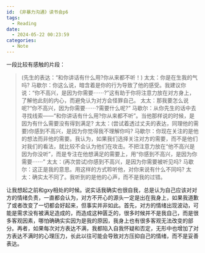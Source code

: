 ```yaml
---
id: 《非暴力沟通》读书会p6
tags:
  - Reading
date:
  - 2024-05-22 00:23:59
categories:
  - Note
---
```

一段比较有感触的片段：

> (先生的表达：“和你讲话有什么用?你从来都不听！)
太太：你是在生我的气吗?
马歇尔：你这么说，暗含着是你的行为导致了他的感受。我建议你说：“你不高兴，是因为你需要⋯⋯?”这有助于你将注意力放在对方身上，了解他此刻的内心，而避免认为对方会怪罪自己。
太太：那我要怎么说呢?“你不高兴，因为你需要⋯⋯?需要什么呢?”
马歇尔：从你先生的话中去寻找线索——“和你讲话有什么用?你从来都不听”。当他那样说的时候，是因为有什么需要没有得到满足?
太太：(尝试着透过丈夫的表达，同理他的需要)你感到不高兴，是因为你觉得我不理解你吗?
马歇尔：你现在关注的是他的想法而非他的需要。我认为，如果我们选择关注对方的需要，而不是他们对我们的看法，就比较不会认为他们在攻击。不把注意力放在“他不高兴是因为你没听”，而是专注在他想满足的需要上，用“你感到不高兴，是因为你需要⋯⋯”
太太：(再次尝试)你感到不高兴，是因为你需要被听见吗?
马歇尔：这正是我的意思。用这样的方式聆听他，对你来说有什么不同吗?
太太：确实太不同了。我听到的是他的心声，而不是我的过错。

让我想起之前和gxy相处的时候。说实话我确实也很自我，总是认为自己应该对对方的情绪负责，一直都会认为，对方不开心的源头一定是出在我身上，如果我道歉了或者改变了一切都会好起来，但事实并非如此。首先，对方的情绪出现波动，可能是需求没有被满足造成的，而造成这种匮乏的，很多时候并不是我自己，而是很多客观因素，哪怕确确实实因为是我的原因，我身上也有很多客观无法改变的部分。再者，如果每次对方表达不满，我都陷入自我怀疑和否定，无形中也增加了对方表达不满时的心理压力，长此以往可能会导致对方压抑自己的情绪，而不是妥善表达。